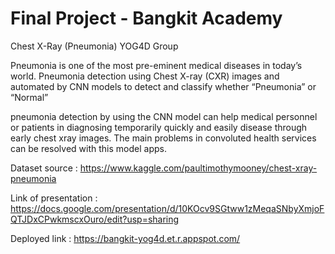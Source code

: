 # Final Project - Bangkit Academy
Chest X-Ray (Pneumonia)
YOG4D Group

Pneumonia is one of the most pre-eminent medical diseases in today’s world. Pneumonia detection using Chest X-ray (CXR) images and automated by CNN models to detect and classify whether “Pneumonia” or “Normal”

pneumonia detection by using the CNN model can help medical personnel or patients in diagnosing temporarily quickly and easily disease through early chest xray images. The main problems in convoluted health services can be resolved with this model apps.

Dataset source : 
https://www.kaggle.com/paultimothymooney/chest-xray-pneumonia

Link of presentation :
https://docs.google.com/presentation/d/10KOcv9SGtww1zMeqaSNbyXmjoFQTJDxCPwkmscxOuro/edit?usp=sharing

Deployed link :
https://bangkit-yog4d.et.r.appspot.com/
